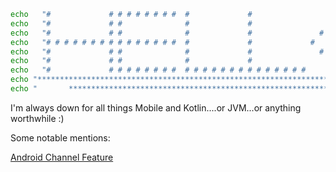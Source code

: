 ```bash
echo   "#             # # # # # # # #  #             #                   #                                    "
echo   "#             # #              #             #                 #   #                                  "
echo   "#             # #              #             #               #       #                                "
echo   "# # # # # # # # # # # # # # #  #             #             #           #                              "
echo   "#             # #              #             #               #       #                                "
echo   "#             # #              #             #                 #   #                                  "
echo   "#             # # # # # # # #  # # # # # # # # # # # # # #       #                                    "
echo "******************************************************************************************"
echo "       *****************************************************************************      "
```

I'm always down for all things Mobile and Kotlin....or JVM...or anything worthwhile :)


Some notable mentions:

[Android Channel Feature](https://www.youtube.com/watch?v=DZ-rEgAWFkQ)
